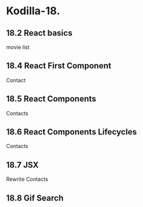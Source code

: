 # Kodilla-18.

## 18.2 React basics
movie list
## 18.4 React First Component
Contact
## 18.5 React Components
Contacts
## 18.6 React Components Lifecycles
Contacts
## 18.7 JSX
Rewrite Contacts
## 18.8 Gif Search
